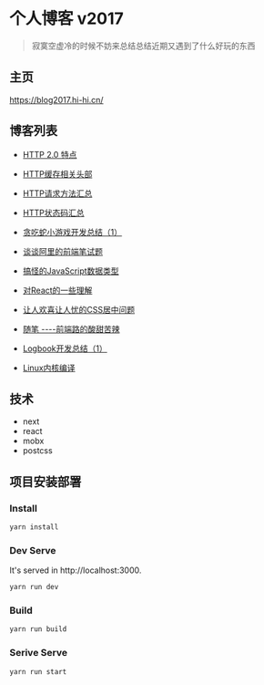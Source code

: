 # 个人博客 v2017

> 寂寞空虚冷的时候不妨来总结总结近期又遇到了什么好玩的东西

## 主页

https://blog2017.hi-hi.cn/

## 博客列表

- [HTTP 2.0 特点][1]

- [HTTP缓存相关头部][2]

- [HTTP请求方法汇总][3]

- [HTTP状态码汇总][4]

- [贪吃蛇小游戏开发总结（1）][5]

- [谈谈阿里的前端笔试题][6]

- [搞怪的JavaScript数据类型][7]

- [对React的一些理解][8]

- [让人欢喜让人忧的CSS居中问题][9]

- [随笔 ----前端路的酸甜苦辣][10]

- [Logbook开发总结（1）][11]

- [Linux内核编译][12]


  [1]: https://github.com/caohuilin/Blog2017/blob/master/static/constant/article11.md
  [2]: https://github.com/caohuilin/Blog2017/blob/master/static/constant/article10.md
  [3]: https://github.com/caohuilin/Blog2017/blob/master/static/constant/article9.md
  [4]: https://github.com/caohuilin/Blog2017/blob/master/static/constant/article8.md
  [5]: https://github.com/caohuilin/Blog2017/blob/master/static/constant/article7.md
  [6]: https://github.com/caohuilin/Blog2017/blob/master/static/constant/article6.md
  [7]: https://github.com/caohuilin/Blog2017/blob/master/static/constant/article5.md
  [8]: https://github.com/caohuilin/Blog2017/blob/master/static/constant/article4.md
  [9]: https://github.com/caohuilin/Blog2017/blob/master/static/constant/article3.md
  [10]: https://github.com/caohuilin/Blog2017/blob/master/static/constant/article2.md
  [11]: https://github.com/caohuilin/Blog2017/blob/master/static/constant/article1.md
  [12]: https://github.com/caohuilin/Blog2017/blob/master/static/constant/article0.md
  

## 技术

- next
- react
- mobx
- postcss

## 项目安装部署

### Install

```bash
yarn install
```

### Dev Serve

It's served in http://localhost:3000.

```bash
yarn run dev
```

### Build

```bash
yarn run build
```

### Serive Serve

```bash
yarn run start
```
